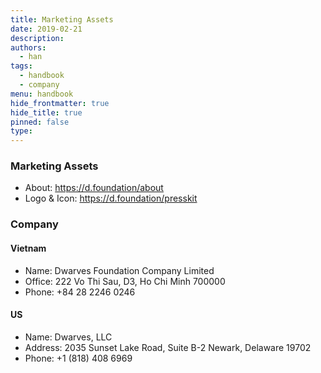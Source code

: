 ```yaml
---
title: Marketing Assets
date: 2019-02-21
description: 
authors: 
  - han
tags: 
  - handbook
  - company
menu: handbook
hide_frontmatter: true
hide_title: true
pinned: false
type:
---
```

### Marketing Assets
- About: https://d.foundation/about
- Logo & Icon: https://d.foundation/presskit

### Company
#### Vietnam
- Name: Dwarves Foundation Company Limited
- Office: 222 Vo Thi Sau, D3, Ho Chi Minh 700000
- Phone: +84 28 2246 0246

#### US
- Name: Dwarves, LLC
- Address: 2035 Sunset Lake Road, Suite B-2 Newark, Delaware 19702
- Phone: +1 (818) 408 6969
